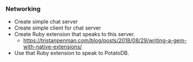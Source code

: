 
### Networking

* Create simple chat server
* Create simple client for chat server
* Create Ruby extension that speaks to this server.
  * https://tristanpenman.com/blog/posts/2018/08/29/writing-a-gem-with-native-extensions/
* Use that Ruby extension to speak to PotatoDB.
